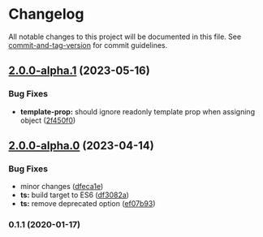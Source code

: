 # Changelog

All notable changes to this project will be documented in this file. See [commit-and-tag-version](https://github.com/absolute-version/commit-and-tag-version) for commit guidelines.

## [2.0.0-alpha.1](https://github.com/snowyu/property-manager-decorator.ts/compare/v2.0.0-alpha.0...v2.0.0-alpha.1) (2023-05-16)


### Bug Fixes

* **template-prop:** should ignore readonly template prop when assigning object ([2f450f0](https://github.com/snowyu/property-manager-decorator.ts/commit/2f450f0162ee3cdbe6f4749a529f201bb3bb179f))

## [2.0.0-alpha.0](https://github.com/snowyu/property-manager-decorator.ts/compare/v0.1.1...v2.0.0-alpha.0) (2023-04-14)


### Bug Fixes

* minor changes ([dfeca1e](https://github.com/snowyu/property-manager-decorator.ts/commit/dfeca1e18435c24cfe680064e51813a7d4922336))
* **ts:** build target to ES6 ([df3082a](https://github.com/snowyu/property-manager-decorator.ts/commit/df3082a0a908397ec8199102e15b79d162620bea))
* **ts:** remove deprecated option ([ef07b93](https://github.com/snowyu/property-manager-decorator.ts/commit/ef07b9383c03e0e601d67a65716203c2efe529fc))

### 0.1.1 (2020-01-17)
